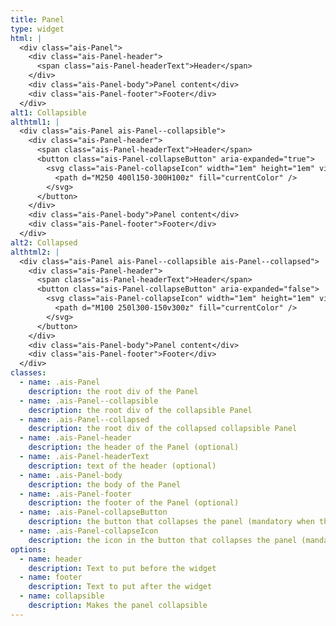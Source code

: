 ```yaml
---
title: Panel
type: widget
html: |
  <div class="ais-Panel">
    <div class="ais-Panel-header">
      <span class="ais-Panel-headerText">Header</span>
    </div>
    <div class="ais-Panel-body">Panel content</div>
    <div class="ais-Panel-footer">Footer</div>
  </div>
alt1: Collapsible
althtml1: |
  <div class="ais-Panel ais-Panel--collapsible">
    <div class="ais-Panel-header">
      <span class="ais-Panel-headerText">Header</span>
      <button class="ais-Panel-collapseButton" aria-expanded="true">
        <svg class="ais-Panel-collapseIcon" width="1em" height="1em" viewBox="0 0 500 500">
          <path d="M250 400l150-300H100z" fill="currentColor" />
        </svg>
      </button>
    </div>
    <div class="ais-Panel-body">Panel content</div>
    <div class="ais-Panel-footer">Footer</div>
  </div>
alt2: Collapsed
althtml2: |
  <div class="ais-Panel ais-Panel--collapsible ais-Panel--collapsed">
    <div class="ais-Panel-header">
      <span class="ais-Panel-headerText">Header</span>
      <button class="ais-Panel-collapseButton" aria-expanded="false">
        <svg class="ais-Panel-collapseIcon" width="1em" height="1em" viewBox="0 0 500 500">
          <path d="M100 250l300-150v300z" fill="currentColor" />
        </svg>
      </button>
    </div>
    <div class="ais-Panel-body">Panel content</div>
    <div class="ais-Panel-footer">Footer</div>
  </div>
classes:
  - name: .ais-Panel
    description: the root div of the Panel
  - name: .ais-Panel--collapsible
    description: the root div of the collapsible Panel
  - name: .ais-Panel--collapsed
    description: the root div of the collapsed collapsible Panel
  - name: .ais-Panel-header
    description: the header of the Panel (optional)
  - name: .ais-Panel-headerText
    description: text of the header (optional)
  - name: .ais-Panel-body
    description: the body of the Panel
  - name: .ais-Panel-footer
    description: the footer of the Panel (optional)
  - name: .ais-Panel-collapseButton
    description: the button that collapses the panel (mandatory when the panel is collapsible)
  - name: .ais-Panel-collapseIcon
    description: the icon in the button that collapses the panel (mandatory when the panel is collapsible)
options:
  - name: header
    description: Text to put before the widget
  - name: footer
    description: Text to put after the widget
  - name: collapsible
    description: Makes the panel collapsible
---
```

